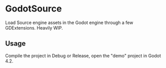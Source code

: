 # GodotSource
Load Source engine assets in the Godot engine through a few GDExtensions. Heavily WIP.

## Usage

Compile the project in Debug or Release, open the "demo" project in Godot 4.2.
